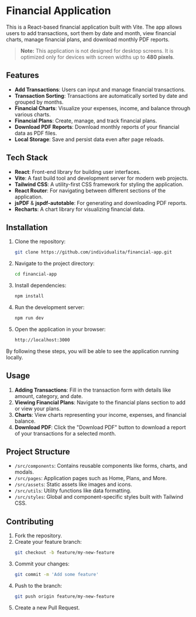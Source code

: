 # Financial Application

This is a React-based financial application built with Vite. The app allows users to add transactions, sort them by date and month, view financial charts, manage financial plans, and download monthly PDF reports.

> **Note:** This application is not designed for desktop screens. It is optimized only for devices with screen widths up to **480 pixels**.

## Features

- **Add Transactions**: Users can input and manage financial transactions.
- **Transaction Sorting**: Transactions are automatically sorted by date and grouped by months.
- **Financial Charts**: Visualize your expenses, income, and balance through various charts.
- **Financial Plans**: Create, manage, and track financial plans.
- **Download PDF Reports**: Download monthly reports of your financial data as PDF files.
- **Local Storage**: Save and persist data even after page reloads.

## Tech Stack

- **React**: Front-end library for building user interfaces.
- **Vite**: A fast build tool and development server for modern web projects.
- **Tailwind CSS**: A utility-first CSS framework for styling the application.
- **React Router**: For navigating between different sections of the application.
- **jsPDF** & **jspdf-autotable**: For generating and downloading PDF reports.
- **Recharts**: A chart library for visualizing financial data.

## Installation

1. Clone the repository:
    ```bash
    git clone https://github.com/individualita/financial-app.git
    ```

2. Navigate to the project directory:
    ```bash
    cd financial-app
    ```

3. Install dependencies:
    ```bash
    npm install
    ```

4. Run the development server:
    ```bash
    npm run dev
    ```

5. Open the application in your browser:
    ```bash
    http://localhost:3000
    ```

By following these steps, you will be able to see the application running locally.

## Usage

1. **Adding Transactions**: Fill in the transaction form with details like amount, category, and date.
2. **Viewing Financial Plans**: Navigate to the financial plans section to add or view your plans.
3. **Charts**: View charts representing your income, expenses, and financial balance.
4. **Download PDF**: Click the "Download PDF" button to download a report of your transactions for a selected month.

## Project Structure

- `/src/components`: Contains reusable components like forms, charts, and modals.
- `/src/pages`: Application pages such as Home, Plans, and More.
- `/src/assets`: Static assets like images and icons.
- `/src/utils`: Utility functions like data formatting.
- `/src/styles`: Global and component-specific styles built with Tailwind CSS.

## Contributing

1. Fork the repository.
2. Create your feature branch:
    ```bash
    git checkout -b feature/my-new-feature
    ```
3. Commit your changes:
    ```bash
    git commit -m 'Add some feature'
    ```
4. Push to the branch:
    ```bash
    git push origin feature/my-new-feature
    ```
5. Create a new Pull Request.



